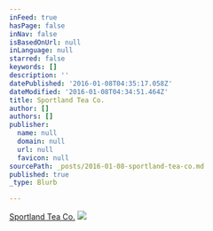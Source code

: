 ```yaml
---
inFeed: true
hasPage: false
inNav: false
isBasedOnUrl: null
inLanguage: null
starred: false
keywords: []
description: ''
datePublished: '2016-01-08T04:35:17.058Z'
dateModified: '2016-01-08T04:34:51.464Z'
title: Sportland Tea Co.
author: []
authors: []
publisher:
  name: null
  domain: null
  url: null
  favicon: null
sourcePath: _posts/2016-01-08-sportland-tea-co.md
published: true
_type: Blurb

---
```

[Sportland Tea Co.][0]
![](https://the-grid-user-content.s3-us-west-2.amazonaws.com/aaff21b9-e092-456e-a9e1-37778fdb8d49.jpg)

[0]: http://sportlandtea.com/